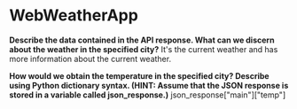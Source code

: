 # WebWeatherApp
**Describe the data contained in the API response. What can we discern about the weather in the specified city?**
It's the current weather and has more information about the current weather.

**How would we obtain the temperature in the specified city? Describe using Python dictionary syntax. (HINT: Assume that the JSON response is stored in a variable called json_response.)**
json_response["main"]["temp"]
